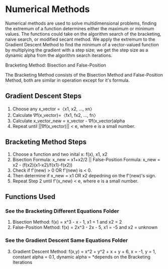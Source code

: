 # Numerical Methods 

Numerical methods are used to solve multidimensional problems, finding the extremum of a function determines either the maximum or minimum values. The functions could take on the algorithm search of the bracketing, naive search, or modified secant method. We apply the extremum to the Gradient Descent Method to find the minimum of a vector-valued function by multiplying the gradient with a step size; we get the step size as a dynamic alpha from the algorithm search iterations. 

Bracketing Method: Bisection and False-Position

The Bracketing Method consists of the Bisection Method and False-Position Method, both are similar in operation except for it's formula. 

## Gradient Descent Steps 
1. Choose any x_vector =〈x1, x2, ..., xn〉
2. Calculate ∇f(x_vector)=〈fx1, fx2, ..., fn〉 
3. Calculate x_vector_new = x_vector - ∇f(x_vector)alpha 
4. Repeat until ||∇f(x_vector)|| < e, where e is a small number. 

## Bracketing Method Steps
1. Choose a function and two inital x: f(x), x1, x2
2. Bisection Formula: x_new = x1+x2/2 || False-Position Formula: x_new = x2 - (f(x2)(x1-x2)/f(x1)-f(x2)) 
3. Check if f'(new) > 0 OR f'(new) is < 0. 
4. Then determine if x_new = x1 OR x2 depedning on the f'(new)'s sign. 
5. Repeat Step 2 until f'(x_new) < e, where e is a small number. 

## Functions Used 
### See the Bracketing Different Equations Folder 
1. Bisection Method: f(x) = x^3 - x - 1, x1 = 1 and x2 = 2 
2. False-Position Method: f(x) = 2x^3 - 2x - 5, x1 = -5 and x2 = unknown 
### See the Gradient Descent Same Equations Folder
3. Gradient Descent Method: f(x,y) = x^2 + y^2 + x + y + 6, x = -1, y = 1, constant alpha = 0.1, dynamic alpha = *depends on the Bracketing Iterations
